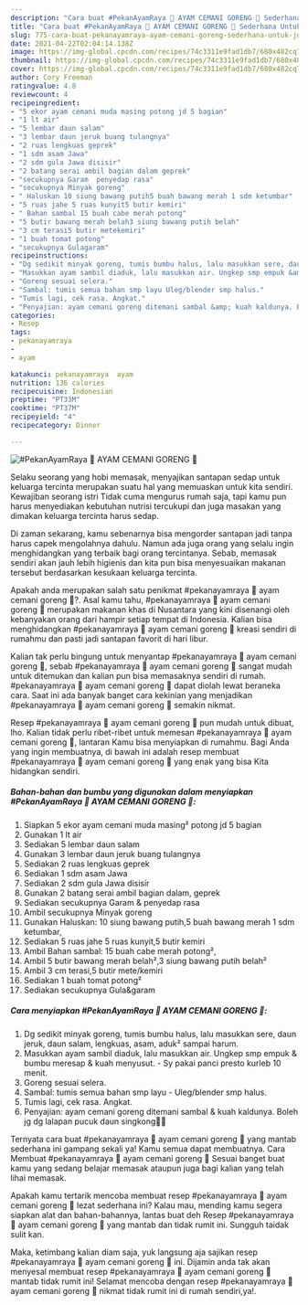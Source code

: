 ```yaml
---
description: "Cara buat #PekanAyamRaya 🐓 AYAM CEMANI GORENG 🐓 Sederhana Untuk Jualan"
title: "Cara buat #PekanAyamRaya 🐓 AYAM CEMANI GORENG 🐓 Sederhana Untuk Jualan"
slug: 775-cara-buat-pekanayamraya-ayam-cemani-goreng-sederhana-untuk-jualan
date: 2021-04-22T02:04:14.138Z
image: https://img-global.cpcdn.com/recipes/74c3311e9fad1db7/680x482cq70/pekanayamraya-🐓-ayam-cemani-goreng-🐓-foto-resep-utama.jpg
thumbnail: https://img-global.cpcdn.com/recipes/74c3311e9fad1db7/680x482cq70/pekanayamraya-🐓-ayam-cemani-goreng-🐓-foto-resep-utama.jpg
cover: https://img-global.cpcdn.com/recipes/74c3311e9fad1db7/680x482cq70/pekanayamraya-🐓-ayam-cemani-goreng-🐓-foto-resep-utama.jpg
author: Cory Freeman
ratingvalue: 4.8
reviewcount: 4
recipeingredient:
- "5 ekor ayam cemani muda masing potong jd 5 bagian"
- "1 lt air"
- "5 lembar daun salam"
- "3 lembar daun jeruk buang tulangnya"
- "2 ruas lengkuas geprek"
- "1 sdm asam Jawa"
- "2 sdm gula Jawa disisir"
- "2 batang serai ambil bagian dalam geprek"
- "secukupnya Garam  penyedap rasa"
- "secukupnya Minyak goreng"
- " Haluskan 10 siung bawang putih5 buah bawang merah 1 sdm ketumbar"
- "5 ruas jahe 5 ruas kunyit5 butir kemiri"
- " Bahan sambal 15 buah cabe merah potong"
- "5 butir bawang merah belah3 siung bawang putih belah"
- "3 cm terasi5 butir metekemiri"
- "1 buah tomat potong"
- "secukupnya Gulagaram"
recipeinstructions:
- "Dg sedikit minyak goreng, tumis bumbu halus, lalu masukkan sere, daun jeruk, daun salam, lengkuas, asam, aduk² sampai harum."
- "Masukkan ayam sambil diaduk, lalu masukkan air. Ungkep smp empuk &amp; bumbu meresap &amp; kuah menyusut. Sy pakai panci presto kurleb 10 menit."
- "Goreng sesuai selera."
- "Sambal: tumis semua bahan smp layu Uleg/blender smp halus."
- "Tumis lagi, cek rasa. Angkat."
- "Penyajian: ayam cemani goreng ditemani sambal &amp; kuah kaldunya. Boleh jg dg lalapan pucuk daun singkong👍🏻"
categories:
- Resep
tags:
- pekanayamraya
- 
- ayam

katakunci: pekanayamraya  ayam 
nutrition: 136 calories
recipecuisine: Indonesian
preptime: "PT33M"
cooktime: "PT37M"
recipeyield: "4"
recipecategory: Dinner

---
```



![#PekanAyamRaya 🐓 AYAM CEMANI GORENG 🐓](https://img-global.cpcdn.com/recipes/74c3311e9fad1db7/680x482cq70/pekanayamraya-🐓-ayam-cemani-goreng-🐓-foto-resep-utama.jpg)

Selaku seorang yang hobi memasak, menyajikan santapan sedap untuk keluarga tercinta merupakan suatu hal yang memuaskan untuk kita sendiri. Kewajiban seorang istri Tidak cuma mengurus rumah saja, tapi kamu pun harus menyediakan kebutuhan nutrisi tercukupi dan juga masakan yang dimakan keluarga tercinta harus sedap.

Di zaman  sekarang, kamu sebenarnya bisa mengorder santapan jadi tanpa harus capek mengolahnya dahulu. Namun ada juga orang yang selalu ingin menghidangkan yang terbaik bagi orang tercintanya. Sebab, memasak sendiri akan jauh lebih higienis dan kita pun bisa menyesuaikan makanan tersebut berdasarkan kesukaan keluarga tercinta. 



Apakah anda merupakan salah satu penikmat #pekanayamraya 🐓 ayam cemani goreng 🐓?. Asal kamu tahu, #pekanayamraya 🐓 ayam cemani goreng 🐓 merupakan makanan khas di Nusantara yang kini disenangi oleh kebanyakan orang dari hampir setiap tempat di Indonesia. Kalian bisa menghidangkan #pekanayamraya 🐓 ayam cemani goreng 🐓 kreasi sendiri di rumahmu dan pasti jadi santapan favorit di hari libur.

Kalian tak perlu bingung untuk menyantap #pekanayamraya 🐓 ayam cemani goreng 🐓, sebab #pekanayamraya 🐓 ayam cemani goreng 🐓 sangat mudah untuk ditemukan dan kalian pun bisa memasaknya sendiri di rumah. #pekanayamraya 🐓 ayam cemani goreng 🐓 dapat diolah lewat beraneka cara. Saat ini ada banyak banget cara kekinian yang menjadikan #pekanayamraya 🐓 ayam cemani goreng 🐓 semakin nikmat.

Resep #pekanayamraya 🐓 ayam cemani goreng 🐓 pun mudah untuk dibuat, lho. Kalian tidak perlu ribet-ribet untuk memesan #pekanayamraya 🐓 ayam cemani goreng 🐓, lantaran Kamu bisa menyiapkan di rumahmu. Bagi Anda yang ingin membuatnya, di bawah ini adalah resep membuat #pekanayamraya 🐓 ayam cemani goreng 🐓 yang enak yang bisa Kita hidangkan sendiri.

<!--inarticleads1-->

##### Bahan-bahan dan bumbu yang digunakan dalam menyiapkan #PekanAyamRaya 🐓 AYAM CEMANI GORENG 🐓:

1. Siapkan 5 ekor ayam cemani muda masing² potong jd 5 bagian
1. Gunakan 1 lt air
1. Sediakan 5 lembar daun salam
1. Gunakan 3 lembar daun jeruk buang tulangnya
1. Sediakan 2 ruas lengkuas geprek
1. Sediakan 1 sdm asam Jawa
1. Sediakan 2 sdm gula Jawa disisir
1. Gunakan 2 batang serai ambil bagian dalam, geprek
1. Sediakan secukupnya Garam &amp; penyedap rasa
1. Ambil secukupnya Minyak goreng
1. Gunakan  Haluskan: 10 siung bawang putih,5 buah bawang merah 1 sdm ketumbar,
1. Sediakan 5 ruas jahe 5 ruas kunyit,5 butir kemiri
1. Ambil  Bahan sambal: 15 buah cabe merah potong²,
1. Ambil 5 butir bawang merah belah²,3 siung bawang putih belah²
1. Ambil 3 cm terasi,5 butir mete/kemiri
1. Sediakan 1 buah tomat potong²
1. Sediakan secukupnya Gula&amp;garam




<!--inarticleads2-->

##### Cara menyiapkan #PekanAyamRaya 🐓 AYAM CEMANI GORENG 🐓:

1. Dg sedikit minyak goreng, tumis bumbu halus, lalu masukkan sere, daun jeruk, daun salam, lengkuas, asam, aduk² sampai harum.
1. Masukkan ayam sambil diaduk, lalu masukkan air. Ungkep smp empuk &amp; bumbu meresap &amp; kuah menyusut. - Sy pakai panci presto kurleb 10 menit.
1. Goreng sesuai selera.
1. Sambal: tumis semua bahan smp layu - Uleg/blender smp halus.
1. Tumis lagi, cek rasa. Angkat.
1. Penyajian: ayam cemani goreng ditemani sambal &amp; kuah kaldunya. Boleh jg dg lalapan pucuk daun singkong👍🏻




Ternyata cara buat #pekanayamraya 🐓 ayam cemani goreng 🐓 yang mantab sederhana ini gampang sekali ya! Kamu semua dapat membuatnya. Cara Membuat #pekanayamraya 🐓 ayam cemani goreng 🐓 Sesuai banget buat kamu yang sedang belajar memasak ataupun juga bagi kalian yang telah lihai memasak.

Apakah kamu tertarik mencoba membuat resep #pekanayamraya 🐓 ayam cemani goreng 🐓 lezat sederhana ini? Kalau mau, mending kamu segera siapkan alat dan bahan-bahannya, lantas buat deh Resep #pekanayamraya 🐓 ayam cemani goreng 🐓 yang mantab dan tidak rumit ini. Sungguh taidak sulit kan. 

Maka, ketimbang kalian diam saja, yuk langsung aja sajikan resep #pekanayamraya 🐓 ayam cemani goreng 🐓 ini. Dijamin anda tak akan menyesal membuat resep #pekanayamraya 🐓 ayam cemani goreng 🐓 mantab tidak rumit ini! Selamat mencoba dengan resep #pekanayamraya 🐓 ayam cemani goreng 🐓 nikmat tidak rumit ini di rumah sendiri,ya!.


